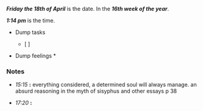 ***Friday the 18th of April*** is the date. In the ***16th week of the year***.

***1:14 pm*** is the time.

* Dump tasks
	* [ ] 

* Dump feelings
	* 

### Notes

* *15:15* **:**   everything considered, a determined soul will always manage. an absurd reasoning in the myth of sisyphus and other essays p 38

* *17:20* **:**   
